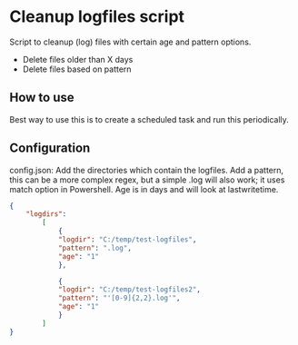 # Cleanup logfiles script

Script to cleanup (log) files with certain age and pattern options.

- Delete files older than X days
- Delete files based on pattern

## How to use

Best way to use this is to create a scheduled task and run this periodically.

## Configuration

config.json:
Add the directories which contain the logfiles.
Add a pattern, this can be a more complex regex, but a simple .log will also work; it uses match option in Powershell.
Age is in days and will look at lastwritetime.

```json
{
    "logdirs":
        [
            {
            "logdir": "C:/temp/test-logfiles",
            "pattern": ".log",
            "age": "1"
            },

            {
            "logdir": "C:/temp/test-logfiles2",
            "pattern": "'[0-9]{2,2}.log'",
            "age": "1"
            }
        ]
}
```
